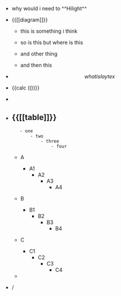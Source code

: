 - why would i need to ^^Hilight^^ 

- {{[[diagram]]}}
	 - this is something i think

	 - so is this but where is this 

	 - and other thing

	 - and then this 

- $$what is laytex$$

- {{calc  (())}}

- 

- {{[[table]]}}
	 - 
		 - one 
			 - two
				 - three 
					 - four

	 - A
		 - A1
			 - A2
				 - A3
					 - A4

	 - B
		 - B1
			 - B2
				 - B3
					 - B4

	 - C
		 - C1
			 - C2
				 - C3
					 - C4

	 - 

- /
